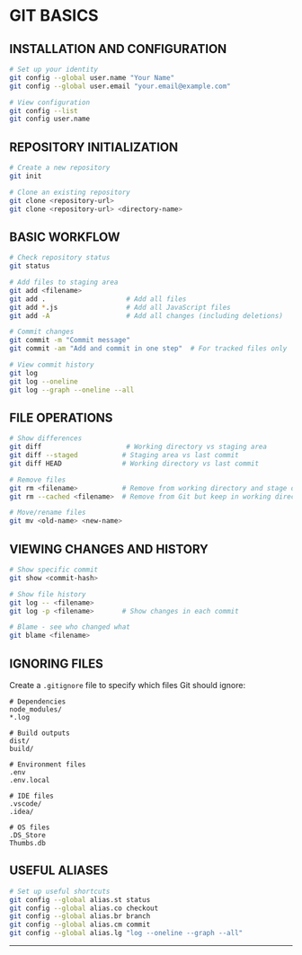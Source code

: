 # GIT BASICS

## INSTALLATION AND CONFIGURATION

```bash
# Set up your identity
git config --global user.name "Your Name"
git config --global user.email "your.email@example.com"

# View configuration
git config --list
git config user.name
```

## REPOSITORY INITIALIZATION

```bash
# Create a new repository
git init

# Clone an existing repository
git clone <repository-url>
git clone <repository-url> <directory-name>
```

## BASIC WORKFLOW

```bash
# Check repository status
git status

# Add files to staging area
git add <filename>
git add .                    # Add all files
git add *.js                 # Add all JavaScript files
git add -A                   # Add all changes (including deletions)

# Commit changes
git commit -m "Commit message"
git commit -am "Add and commit in one step"  # For tracked files only

# View commit history
git log
git log --oneline
git log --graph --oneline --all
```

## FILE OPERATIONS

```bash
# Show differences
git diff                     # Working directory vs staging area
git diff --staged           # Staging area vs last commit
git diff HEAD               # Working directory vs last commit

# Remove files
git rm <filename>           # Remove from working directory and stage deletion
git rm --cached <filename>  # Remove from Git but keep in working directory

# Move/rename files
git mv <old-name> <new-name>
```

## VIEWING CHANGES AND HISTORY

```bash
# Show specific commit
git show <commit-hash>

# Show file history
git log -- <filename>
git log -p <filename>       # Show changes in each commit

# Blame - see who changed what
git blame <filename>
```

## IGNORING FILES

Create a `.gitignore` file to specify which files Git should ignore:

```
# Dependencies
node_modules/
*.log

# Build outputs
dist/
build/

# Environment files
.env
.env.local

# IDE files
.vscode/
.idea/

# OS files
.DS_Store
Thumbs.db
```

## USEFUL ALIASES

```bash
# Set up useful shortcuts
git config --global alias.st status
git config --global alias.co checkout
git config --global alias.br branch
git config --global alias.cm commit
git config --global alias.lg "log --oneline --graph --all"
```

---
